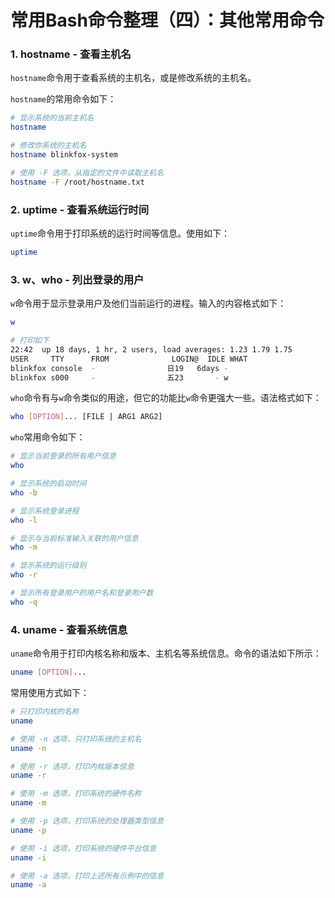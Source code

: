 # 常用Bash命令整理（四）：其他常用命令

### 1. hostname - 查看主机名

`hostname`命令用于查看系统的主机名，或是修改系统的主机名。

`hostname`的常用命令如下：

```bash
# 显示系统的当前主机名
hostname

# 修改你系统的主机名
hostname blinkfox-system

# 使用 -F 选项，从指定的文件中读取主机名
hostname -F /root/hostname.txt
```

### 2. uptime - 查看系统运行时间

`uptime`命令用于打印系统的运行时间等信息。使用如下：

```bash
uptime
```

### 3. w、who - 列出登录的用户

`w`命令用于显示登录用户及他们当前运行的进程。输入的内容格式如下：

```bash
w

# 打印如下
22:42  up 18 days, 1 hr, 2 users, load averages: 1.23 1.79 1.75
USER     TTY      FROM              LOGIN@  IDLE WHAT
blinkfox console  -                日19   6days -
blinkfox s000     -                五23       - w
```

`who`命令有与`w`命令类似的用途，但它的功能比`w`命令更强大一些。语法格式如下：

```bash
who [OPTION]... [FILE | ARG1 ARG2]
```

`who`常用命令如下：

```bash
# 显示当前登录的所有用户信息
who

# 显示系统的启动时间
who -b

# 显示系统登录进程
who -l

# 显示与当前标准输入关联的用户信息
who -m

# 显示系统的运行级别
who -r

# 显示所有登录用户的用户名和登录用户数
who -q
```

### 4. uname - 查看系统信息

`uname`命令用于打印内核名称和版本、主机名等系统信息。命令的语法如下所示：

```bash
uname [OPTION]...
```

常用使用方式如下：

```bash
# 只打印内核的名称
uname

# 使用 -n 选项，只打印系统的主机名
uname -n

# 使用 -r 选项，打印内核版本信息
uname -r

# 使用 -m 选项，打印系统的硬件名称
uname -m

# 使用 -p 选项，打印系统的处理器类型信息
uname -p

# 使用 -i 选项，打印系统的硬件平台信息
uname -i

# 使用 -a 选项，打印上述所有示例中的信息
uname -a
```